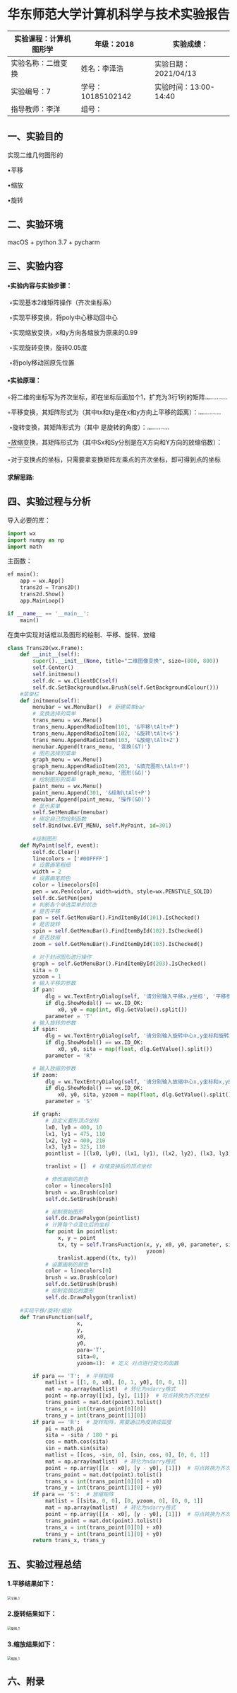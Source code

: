 # 华东师范大学计算机科学与技术实验报告

| 实验课程：计算机图形学 | 年级：2018        | 实验成绩：            |
| ---------------------- | ----------------- | --------------------- |
| 实验名称：二维变换     | 姓名：李泽浩      | 实验日期：2021/04/13  |
| 实验编号：7            | 学号：10185102142 | 实验时间：13:00-14:40 |
| 指导教师：李洋         | 组号：            |                       |

## 一、实验目的

实现二维几何图形的

•平移

•缩放

•旋转

## 二、实验环境

macOS + python 3.7 + pycharm



## 三、实验内容

#### •实验内容与实验步骤：

​	◦实现基本2维矩阵操作（齐次坐标系）

​	◦实现平移变换，将poly中心移动回中心

​	◦实现缩放变换，x和y方向各缩放为原来的0.99

​	◦实现旋转变换，旋转0.05度

​	◦将poly移动回原先位置



#### •实验原理：

​	◦将二维的坐标写为齐次坐标，即在坐标后面加个1，扩充为3行1列的矩阵<img src="Template的副本3.assets/截屏2021-04-18 下午2.35.45.png" alt="截屏2021-04-18 下午2.35.45" style="zoom:25%;" />

​	◦平移变换，其矩阵形式为（其中tx和ty是在x和y方向上平移的距离）：<img src="Template的副本3.assets/截屏2021-04-18 下午2.39.03.png" alt="截屏2021-04-18 下午2.39.03" style="zoom:25%;" />

​	◦旋转变换，其矩阵形式为（其中 是旋转的角度）：<img src="Template的副本3.assets/截屏2021-04-18 下午2.39.59.png" alt="截屏2021-04-18 下午2.39.59" style="zoom:25%;" />

​	◦放缩变换，其矩阵形式为（其中Sx和Sy分别是在X方向和Y方向的放缩倍数）：<img src="Template的副本3.assets/截屏2021-04-18 下午2.40.25.png" alt="截屏2021-04-18 下午2.40.25" style="zoom:25%;" />

​	◦对于变换点的坐标，只需要拿变换矩阵左乘点的齐次坐标，即可得到点的坐标

#### 求解思路:

## 四、实验过程与分析

导入必要的库：

```python
import wx
import numpy as np
import math
```

主函数：

```python
ef main():
    app = wx.App()
    trans2d = Trans2D()
    trans2d.Show()
    app.MainLoop()

if __name__ == '__main__':
    main()
```

在类中实现对话框以及图形的绘制、平移、旋转、放缩

```python
class Trans2D(wx.Frame):
    def __init__(self):
        super().__init__(None, title="二维图像变换", size=(800, 800))
        self.Center()
        self.initmenu()
        self.dc = wx.ClientDC(self)
        self.dc.SetBackground(wx.Brush(self.GetBackgroundColour()))
    #菜单栏
    def initmenu(self):
        menubar = wx.MenuBar()  # 新建菜单bar
        # 变换选择的菜单
        trans_menu = wx.Menu()
        trans_menu.AppendRadioItem(101, '&平移\tAlt+P')
        trans_menu.AppendRadioItem(102, '&旋转\tAlt+S')
        trans_menu.AppendRadioItem(103, '&放缩\tAlt+Z')
        menubar.Append(trans_menu, '变换(&T)')
        # 图形选择的菜单
        graph_menu = wx.Menu()
        graph_menu.AppendRadioItem(203, '&填充图形\tAlt+F')
        menubar.Append(graph_menu, '图形(&G)')
        # 绘制图形的菜单
        paint_menu = wx.Menu()
        paint_menu.Append(301, '&绘制\tAlt+P')
        menubar.Append(paint_menu, '操作(&O)')
        # 显示菜单
        self.SetMenuBar(menubar)
        # 绑定自己的绘制函数
        self.Bind(wx.EVT_MENU, self.MyPaint, id=301)
        
		#绘制图形
    def MyPaint(self, event):
        self.dc.Clear()
        linecolors = ['#00FFFF']
        # 设置画笔粗细
        width = 2
        # 设置画笔颜色
        color = linecolors[0]
        pen = wx.Pen(color, width=width, style=wx.PENSTYLE_SOLID)
        self.dc.SetPen(pen)
        # 判断各个单选菜单的状态
        # 是否平移
        pan = self.GetMenuBar().FindItemById(101).IsChecked()
        # 是否旋转
        spin = self.GetMenuBar().FindItemById(102).IsChecked()
        # 是否放缩
        zoom = self.GetMenuBar().FindItemById(103).IsChecked()

        # 对于封闭图形进行操作
        graph = self.GetMenuBar().FindItemById(203).IsChecked()
        sita = 0
        yzoom = 1
        # 输入平移的参数
        if pan:
            dlg = wx.TextEntryDialog(self, '请分别输入平移x,y坐标', '平移参数')
            if dlg.ShowModal() == wx.ID_OK:
                x0, y0 = map(int, dlg.GetValue().split())
            parameter = 'T'
        # 输入旋转的参数
        if spin:
            dlg = wx.TextEntryDialog(self, '请分别输入旋转中心x,y坐标和旋转角度', '旋转参数')
            if dlg.ShowModal() == wx.ID_OK:
                x0, y0, sita = map(float, dlg.GetValue().split())
            parameter = 'R'

        # 输入放缩的参数
        if zoom:
            dlg = wx.TextEntryDialog(self, '请分别输入放缩中心x,y坐标和x,y的放缩倍数', '旋转参数')
            if dlg.ShowModal() == wx.ID_OK:
                x0, y0, sita, yzoom = map(float, dlg.GetValue().split())
            parameter = 'S'

        if graph:
            # 自定义菱形顶点坐标
            lx0, ly0 = 400, 10
            lx1, ly1 = 475, 110
            lx2, ly2 = 400, 210
            lx3, ly3 = 325, 110
            pointlist = [(lx0, ly0), (lx1, ly1), (lx2, ly2), (lx3, ly3)]

            tranlist = []  # 存储变换后的顶点坐标

            # 修改画刷的颜色
            color = linecolors[0]
            brush = wx.Brush(color)
            self.dc.SetBrush(brush)

            # 绘制原始图形
            self.dc.DrawPolygon(pointlist)
            # 计算每个点变化后的坐标
            for point in pointlist:
                x, y = point
                tx, ty = self.TransFunction(x, y, x0, y0, parameter, sita,
                                            yzoom)
                tranlist.append((tx, ty))
            # 设置画刷的颜色
            color = linecolors[0]
            brush = wx.Brush(color)
            self.dc.SetBrush(brush)
            # 绘制变换后的菱形
            self.dc.DrawPolygon(tranlist)
		
    #实现平移/旋转/缩放
    def TransFunction(self,
                      x,
                      y,
                      x0,
                      y0,
                      para='T',
                      sita=0,
                      yzoom=1):  # 定义 对点进行变化的函数

        if para == 'T':  # 平移矩阵
            matlist = [[1, 0, x0], [0, 1, y0], [0, 0, 1]]
            mat = np.array(matlist)  # 转化为ndarry格式
            point = np.array([[x], [y], [1]])  # 将点转换为齐次坐标
            trans_point = mat.dot(point).tolist()
            trans_x = int(trans_point[0][0])
            trans_y = int(trans_point[1][0])
        if para == 'R':  # 旋转矩阵，需要通过角度换成弧度
            pi = math.pi
            sita = -sita / 180 * pi
            cos = math.cos(sita)
            sin = math.sin(sita)
            matlist = [[cos, -sin, 0], [sin, cos, 0], [0, 0, 1]]
            mat = np.array(matlist)  # 转化为ndarry格式
            point = np.array([[x - x0], [y - y0], [1]])  # 将点转换为齐次坐标
            trans_point = mat.dot(point).tolist()
            trans_x = int(trans_point[0][0] + x0)
            trans_y = int(trans_point[1][0] + y0)
        if para == 'S':  # 放缩矩阵
            matlist = [[sita, 0, 0], [0, yzoom, 0], [0, 0, 1]]
            mat = np.array(matlist)  # 转化为ndarry格式
            point = np.array([[x - x0], [y - y0], [1]])  # 将点转换为齐次坐标
            trans_point = mat.dot(point).tolist()
            trans_x = int(trans_point[0][0] + x0)
            trans_y = int(trans_point[1][0] + y0)
        return trans_x, trans_y

```



## 五、实验过程总结

#### 1.平移结果如下：

<img src="Template的副本3.assets/平移_1.PNG" alt="平移_1" style="zoom:50%;" />

#### 2.旋转结果如下：

<img src="Template的副本3.assets/旋转_1-8726471.PNG" alt="旋转_1" style="zoom:50%;" />

#### 3.缩放结果如下：

<img src="Template的副本3.assets/缩放_1.PNG" alt="缩放_1" style="zoom:50%;" />

## 六、附录

